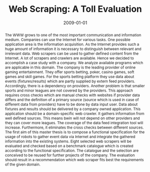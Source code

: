 ---
abstract: The WWW grows to one of the most important communication and information
  medium. Companies can use the Internet for various tasks. One possible application
  area is the information acquisition. As the Internet provides such a huge amount
  of information it is necessary to distinguish between relevant and irrelevant data.
  Web scrapers can be used to gather defined content from the Internet. A lot of scrapers
  and crawlers are available. Hence we decided to accomplish a case study with a company.
  We analyze available programs which are applicable in this domain.   The company
  is the leading provider of online gaming entertainment. They offer sports betting,
  poker, casino games, soft games and skill games. For the sports betting platform
  they use data about events (fixtures/results) which are partly supplied by extern
  feed providers. Accordingly, there is a dependency on providers. Another problem
  is that smaller sports and minor leagues are not covered by the providers. This
  approach requires cross checks which are manual checks with websites if provider
  data differs and the definition of a primary source (source which is used in case
  of different data from providers) have to be done by data input user. Data about
  fixtures and results should be delivered by a company owned application.   This
  application should be a domain-specific web crawler. It gathers information from
  well defined sources. This means bwin will not depend on other providers and they
  can cover more leagues. The coverage of the data feed integration tool will increase.
  Furthermore, it eliminates the cross checks between different sources. The first
  aim of this master thesis is to compose a functional specification for the usage
  of robots to gather event data via Internet and integrate the gathered information
  into the existing systems. Eight selected web scrapers will be evaluated and checked
  based on a benchmark catalogue which is created according to the functional specification.
  The catalogue and the selection are conceived to be reused for further projects
  of the company. The evaluation should result in a recommendation which web scraper
  fits best the requirements of the given domain.
authors:
- Andreas Mehlführer
date: '2009-01-01'
featured: false
publication_types:
- '7'
publishDate: '2009-01-01'
title: 'Web Scraping: A Toll Evaluation'
url_pdf: ''
---